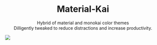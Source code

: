 <h1 align="center">Material-Kai</h1>

<div>
  <p align="center">
    Hybrid of material and monokai color themes</br>
    Dilligently tweaked to reduce distractions and increase productivity.
  </p>
  <img src="https://user-images.githubusercontent.com/23439187/118179306-bb452980-b3fa-11eb-895a-3b595deb6998.png">

</div>
